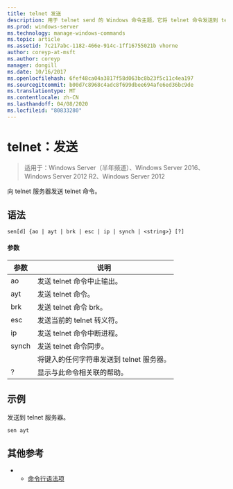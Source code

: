 ```yaml
---
title: telnet 发送
description: 用于 telnet send 的 Windows 命令主题，它将 telnet 命令发送到 telnet 服务器。
ms.prod: windows-server
ms.technology: manage-windows-commands
ms.topic: article
ms.assetid: 7c217abc-1182-466e-914c-1ff16755021b vhorne
author: coreyp-at-msft
ms.author: coreyp
manager: dongill
ms.date: 10/16/2017
ms.openlocfilehash: 6fef48ca04a3817f58d063bc8b23f5c11c4ea197
ms.sourcegitcommit: b00d7c8968c4adc8f699dbee694afe6ed36bc9de
ms.translationtype: MT
ms.contentlocale: zh-CN
ms.lasthandoff: 04/08/2020
ms.locfileid: "80833280"
---
```

# <a name="telnet-send"></a>telnet：发送

>适用于：Windows Server（半年频道）、Windows Server 2016、Windows Server 2012 R2、Windows Server 2012

向 telnet 服务器发送 telnet 命令。   

## <a name="syntax"></a>语法  
```  
sen[d] {ao | ayt | brk | esc | ip | synch | <string>} [?]  
```  
#### <a name="parameters"></a>参数  

| 参数 |                     说明                      |
|-----------|------------------------------------------------------|
|    ao     |       发送 telnet 命令中止输出。        |
|    ayt    |       发送 telnet 命令。       |
|    brk    |            发送 telnet 命令 brk。            |
|    esc    |      发送当前的 telnet 转义符。      |
|    ip     |     发送 telnet 命令中断进程。     |
|   synch   |           发送 telnet 命令同步。           |
| <string>  | 将键入的任何字符串发送到 telnet 服务器。 |
|     ?     |     显示与此命令相关联的帮助。      |

## <a name="examples"></a><a name=BKMK_Examples></a>示例  
发送到 telnet 服务器。  
```  
sen ayt  
```  
## <a name="additional-references"></a>其他参考  
-   - [命令行语法项](command-line-syntax-key.md)  
